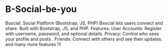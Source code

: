 # B-Social-be-you
Bsocial: Social Platform (Bootstrap, JS, PHP) Bsocial lets users connect and share. Built with Bootstrap, JS, and PHP.  Features:  User Accounts: Register with username, password, and optional details. Privacy: Control who sees your profile and posts . Friends: Connect with others and see their updates. and many more features !!!
